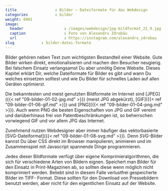 ```yaml
---
title                 : Bilder – Dateiformate für das Webdesign
categories            : bilder
weight: 0901
image:
  header                  : /images/webdesign/jpg-bildformat_21_9.jpg
  caption                 : Foto von Alexandru Zdrobău
  url                     : https://instagram.com/alexandru_zdrobau
slug            : bilder-datei-formate
---
```

Bilder gehören neben Text zum wichtigsten Bestandteil einer Website. Gute Bilder wirken direkt, emotionalisieren und machen den Besucher neugierig. Bei falschem Einsatz verlangsamst Du aber unnötig Deine Website. Dieses Kapitel erklärt Dir, welche Dateiformate für Bilder es gibt und wann Du welches einsetzen solltest und wie Du Bilder für schnelles Laden auf allen Geräten optimierst.
<!--more-->

Die bekanntesten und meist genutzten Bildformate im Internet sind [JPEG]({{< ref "09-bilder-01-02-jpg.md" >}}) (meist JPG abgekürzt), [GIF]({{< ref "09-bilder-01-06-gif.md" >}}) und [PNG]({{< ref "09-bilder-01-04-png.md" >}}). Auch wenn PNG die besten Eigenschaften von JPG und GIF vereint und darüberhinaus frei von Patentbeschränkungen ist, so beherrschen vorwiegend GIF und vor allem JPG das Internet.

Zunehmend nutzen Webdesigner aber immer häufiger das vektorbasierte [SVG-Dateiformat]({{< ref "09-bilder-01-08-svg.md" >}}). Denn *SVG*-Bilder kannst Du über CSS direkt im Browser manipulieren, animieren und im Zusammenspiel mit Javascript spannende Dinge programmieren.

Jedes dieser Bildformate verfügt über eigene Komprimieralgorithmen, die sich für verschiedene Arten von Bildern eignen. Speichert man Bilder für den Einsatz in Print-Magazinen ab, so sollten diese wenn möglich nicht komprimiert werden. Beliebt sind in diesem Falle verlustfrei gespeicherte Bilder im TIFF- Format. Diese sollten für den Download von Pressebildern benutzt werden, aber nicht für den eigentlichen Einsatz auf der Website.
